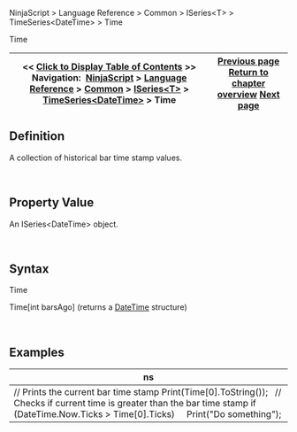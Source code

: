 ﻿


NinjaScript \> Language Reference \> Common \> ISeries\<T\> \> TimeSeries\<DateTime\> \> Time






















Time







| \<\< [Click to Display Table of Contents](iseries_time.md) \>\> **Navigation:**     [NinjaScript](ninjascript.md) \> [Language Reference](language_reference_wip.md) \> [Common](common.md) \> [ISeries\<T\>](iseriest.md) \> [TimeSeries\<DateTime\>](timeseries.md) \> Time | [Previous page](timeseries.md) [Return to chapter overview](timeseries.md) [Next page](iseries_times.md) |
| --- | --- |











## Definition


A collection of historical bar time stamp values.


 


## Property Value


An ISeries\<DateTime\> object.


 


## Syntax


Time  

Time\[int barsAgo] (returns a [DateTime](http://msdn2.microsoft.com/en-us/library/system.datetime.aspx) structure)


 


## 


## Examples




| ns |
| --- |
| // Prints the current bar time stamp Print(Time\[0].ToString());   // Checks if current time is greater than the bar time stamp if (DateTime.Now.Ticks \> Time\[0].Ticks)      Print("Do something"); |









